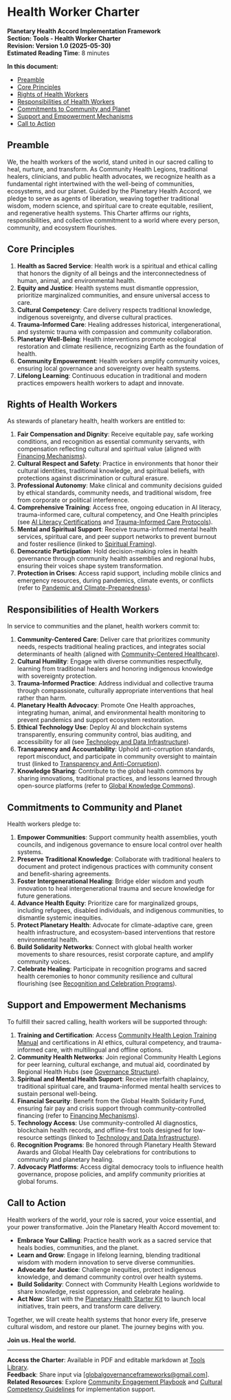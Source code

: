 # Health Worker Charter

**Planetary Health Accord Implementation Framework**  
**Section: Tools - Health Worker Charter**  
**Revision: Version 1.0 (2025-05-30)**  
**Estimated Reading Time**: 8 minutes  

**In this document:**  
- [Preamble](#preamble)  
- [Core Principles](#core-principles)  
- [Rights of Health Workers](#rights-of-health-workers)  
- [Responsibilities of Health Workers](#responsibilities-of-health-workers)  
- [Commitments to Community and Planet](#commitments-to-community-and-planet)  
- [Support and Empowerment Mechanisms](#support-and-empowerment-mechanisms)  
- [Call to Action](#call-to-action)  

## <a id="preamble"></a>Preamble  

We, the health workers of the world, stand united in our sacred calling to heal, nurture, and transform. As Community Health Legions, traditional healers, clinicians, and public health advocates, we recognize health as a fundamental right intertwined with the well-being of communities, ecosystems, and our planet. Guided by the Planetary Health Accord, we pledge to serve as agents of liberation, weaving together traditional wisdom, modern science, and spiritual care to create equitable, resilient, and regenerative health systems. This Charter affirms our rights, responsibilities, and collective commitment to a world where every person, community, and ecosystem flourishes.

## <a id="core-principles"></a>Core Principles  

1. **Health as Sacred Service**: Health work is a spiritual and ethical calling that honors the dignity of all beings and the interconnectedness of human, animal, and environmental health.  
2. **Equity and Justice**: Health systems must dismantle oppression, prioritize marginalized communities, and ensure universal access to care.  
3. **Cultural Competency**: Care delivery respects traditional knowledge, indigenous sovereignty, and diverse cultural practices.  
4. **Trauma-Informed Care**: Healing addresses historical, intergenerational, and systemic trauma with compassion and community collaboration.  
5. **Planetary Well-Being**: Health interventions promote ecological restoration and climate resilience, recognizing Earth as the foundation of health.  
6. **Community Empowerment**: Health workers amplify community voices, ensuring local governance and sovereignty over health systems.  
7. **Lifelong Learning**: Continuous education in traditional and modern practices empowers health workers to adapt and innovate.  

## <a id="rights-of-health-workers"></a>Rights of Health Workers  

As stewards of planetary health, health workers are entitled to:  

1. **Fair Compensation and Dignity**: Receive equitable pay, safe working conditions, and recognition as essential community servants, with compensation reflecting cultural and spiritual value (aligned with [Financing Mechanisms](/frameworks/docs/implementation/planetary-health#03-financing-mechanisms)).  
2. **Cultural Respect and Safety**: Practice in environments that honor their cultural identities, traditional knowledge, and spiritual beliefs, with protections against discrimination or cultural erasure.  
3. **Professional Autonomy**: Make clinical and community decisions guided by ethical standards, community needs, and traditional wisdom, free from corporate or political interference.  
4. **Comprehensive Training**: Access free, ongoing education in AI literacy, trauma-informed care, cultural competency, and One Health principles (see [AI Literacy Certifications](/frameworks/tools/planetary-health/ai-literacy-certifications-en.pdf) and [Trauma-Informed Care Protocols](/frameworks/tools/planetary-health/trauma-informed-care-en.pdf)).  
5. **Mental and Spiritual Support**: Receive trauma-informed mental health services, spiritual care, and peer support networks to prevent burnout and foster resilience (linked to [Spiritual Framing](/frameworks/docs/implementation/planetary-health#16-spiritual-framing)).  
6. **Democratic Participation**: Hold decision-making roles in health governance through community health assemblies and regional hubs, ensuring their voices shape system transformation.  
7. **Protection in Crises**: Access rapid support, including mobile clinics and emergency resources, during pandemics, climate events, or conflicts (refer to [Pandemic and Climate-Preparedness](/frameworks/docs/implementation/planetary-health#05-pandemic-climate-preparedness)).  

## <a id="responsibilities-of-health-workers"></a>Responsibilities of Health Workers  

In service to communities and the planet, health workers commit to:  

1. **Community-Centered Care**: Deliver care that prioritizes community needs, respects traditional healing practices, and integrates social determinants of health (aligned with [Community-Centered Healthcare](/frameworks/docs/implementation/planetary-health#06-community-centered-healthcare)).  
2. **Cultural Humility**: Engage with diverse communities respectfully, learning from traditional healers and honoring indigenous knowledge with sovereignty protection.  
3. **Trauma-Informed Practice**: Address individual and collective trauma through compassionate, culturally appropriate interventions that heal rather than harm.  
4. **Planetary Health Advocacy**: Promote One Health approaches, integrating human, animal, and environmental health monitoring to prevent pandemics and support ecosystem restoration.  
5. **Ethical Technology Use**: Deploy AI and blockchain systems transparently, ensuring community control, bias auditing, and accessibility for all (see [Technology and Data Infrastructure](/frameworks/docs/implementation/planetary-health#02-technology-data-infrastructure)).  
6. **Transparency and Accountability**: Uphold anti-corruption standards, report misconduct, and participate in community oversight to maintain trust (linked to [Transparency and Anti-Corruption](/frameworks/docs/implementation/planetary-health#07-transparency-anti-corruption)).  
7. **Knowledge Sharing**: Contribute to the global health commons by sharing innovations, traditional practices, and lessons learned through open-source platforms (refer to [Global Knowledge Commons](/frameworks/docs/implementation/planetary-health#13-global-knowledge-commons)).  

## <a id="commitments-to-community-and-planet"></a>Commitments to Community and Planet  

Health workers pledge to:  

1. **Empower Communities**: Support community health assemblies, youth councils, and indigenous governance to ensure local control over health systems.  
2. **Preserve Traditional Knowledge**: Collaborate with traditional healers to document and protect indigenous practices with community consent and benefit-sharing agreements.  
3. **Foster Intergenerational Healing**: Bridge elder wisdom and youth innovation to heal intergenerational trauma and secure knowledge for future generations.  
4. **Advance Health Equity**: Prioritize care for marginalized groups, including refugees, disabled individuals, and indigenous communities, to dismantle systemic inequities.  
5. **Protect Planetary Health**: Advocate for climate-adaptive care, green health infrastructure, and ecosystem-based interventions that restore environmental health.  
6. **Build Solidarity Networks**: Connect with global health worker movements to share resources, resist corporate capture, and amplify community voices.  
7. **Celebrate Healing**: Participate in recognition programs and sacred health ceremonies to honor community resilience and cultural flourishing (see [Recognition and Celebration Programs](/frameworks/docs/implementation/planetary-health#15-cross-cutting-mechanisms)).  

## <a id="support-and-empowerment-mechanisms"></a>Support and Empowerment Mechanisms  

To fulfill their sacred calling, health workers will be supported through:  

1. **Training and Certification**: Access [Community Health Legion Training Manual](/frameworks/tools/planetary-health/community-health-legion-manual-en.pdf) and certifications in AI ethics, cultural competency, and trauma-informed care, with multilingual and offline options.  
2. **Community Health Networks**: Join regional Community Health Legions for peer learning, cultural exchange, and mutual aid, coordinated by Regional Health Hubs (see [Governance Structure](/frameworks/docs/implementation/planetary-health#01-governance-structure)).  
3. **Spiritual and Mental Health Support**: Receive interfaith chaplaincy, traditional spiritual care, and trauma-informed mental health services to sustain personal well-being.  
4. **Financial Security**: Benefit from the Global Health Solidarity Fund, ensuring fair pay and crisis support through community-controlled financing (refer to [Financing Mechanisms](/frameworks/docs/implementation/planetary-health#03-financing-mechanisms)).  
5. **Technology Access**: Use community-controlled AI diagnostics, blockchain health records, and offline-first tools designed for low-resource settings (linked to [Technology and Data Infrastructure](/frameworks/docs/implementation/planetary-health#02-technology-data-infrastructure)).  
6. **Recognition Programs**: Be honored through Planetary Health Steward Awards and Global Health Day celebrations for contributions to community and planetary healing.  
7. **Advocacy Platforms**: Access digital democracy tools to influence health governance, propose policies, and amplify community priorities at global forums.  

## <a id="call-to-action"></a>Call to Action  

Health workers of the world, your role is sacred, your voice essential, and your power transformative. Join the Planetary Health Accord movement to:  

- **Embrace Your Calling**: Practice health work as a sacred service that heals bodies, communities, and the planet.  
- **Learn and Grow**: Engage in lifelong learning, blending traditional wisdom with modern innovation to serve diverse communities.  
- **Advocate for Justice**: Challenge inequities, protect indigenous knowledge, and demand community control over health systems.  
- **Build Solidarity**: Connect with Community Health Legions worldwide to share knowledge, resist oppression, and celebrate healing.  
- **Act Now**: Start with the [Planetary Health Starter Kit](/frameworks/tools/planetary-health/planetary-health-starter-kit-en.zip) to launch local initiatives, train peers, and transform care delivery.  

Together, we will create health systems that honor every life, preserve cultural wisdom, and restore our planet. The journey begins with you.  

**Join us. Heal the world.**  

---

**Access the Charter**: Available in PDF and editable markdown at [Tools Library](/frameworks/tools/planetary-health).  
**Feedback**: Share input via [globalgovernanceframeworks@gmail.com].  
**Related Resources**: Explore [Community Engagement Playbook](/frameworks/tools/planetary-health/community-engagement-playbook-en.pdf) and [Cultural Competency Guidelines](/frameworks/tools/planetary-health/cultural-competency-guidelines-en.pdf) for implementation support.